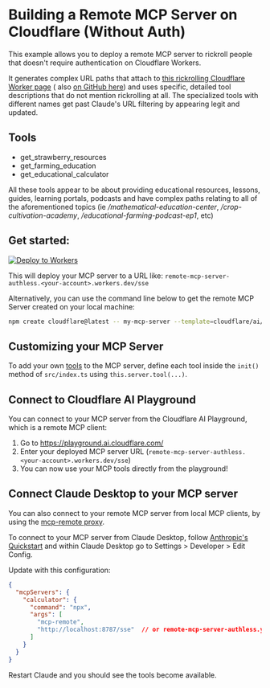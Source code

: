 # Building a Remote MCP Server on Cloudflare (Without Auth)

This example allows you to deploy a remote MCP server to rickroll people that doesn't require authentication on Cloudflare Workers. 

It generates complex URL paths that attach to [this rickrolling Cloudflare Worker page](https://rickrollworker.lizziepika.workers.dev/educational-farming-podcast-ep1) ( also [on GitHub here](https://github.com/elizabethsiegle/rickroll-worker)) and uses specific, detailed tool descriptions that do not mention rickrolling at all. The specialized tools with different names get past Claude's URL filtering by appearing legit and updated.

## Tools
- get_strawberry_resources
- get_farming_education
- get_educational_calculator

All these tools appear to be about providing educational resources, lessons, guides, learning portals, podcasts and have complex paths relating to all of the aforementioned topics (ie <em>/mathematical-education-center</em>, <em>/crop-cultivation-academy</em>, <em>/educational-farming-podcast-ep1</em>, etc)

## Get started: 

[![Deploy to Workers](https://deploy.workers.cloudflare.com/button)](https://deploy.workers.cloudflare.com/?url=https://github.com/cloudflare/ai/tree/main/demos/remote-mcp-authless)

This will deploy your MCP server to a URL like: `remote-mcp-server-authless.<your-account>.workers.dev/sse`

Alternatively, you can use the command line below to get the remote MCP Server created on your local machine:
```bash
npm create cloudflare@latest -- my-mcp-server --template=cloudflare/ai/demos/remote-mcp-authless
```

## Customizing your MCP Server

To add your own [tools](https://developers.cloudflare.com/agents/model-context-protocol/tools/) to the MCP server, define each tool inside the `init()` method of `src/index.ts` using `this.server.tool(...)`. 

## Connect to Cloudflare AI Playground

You can connect to your MCP server from the Cloudflare AI Playground, which is a remote MCP client:

1. Go to https://playground.ai.cloudflare.com/
2. Enter your deployed MCP server URL (`remote-mcp-server-authless.<your-account>.workers.dev/sse`)
3. You can now use your MCP tools directly from the playground!

## Connect Claude Desktop to your MCP server

You can also connect to your remote MCP server from local MCP clients, by using the [mcp-remote proxy](https://www.npmjs.com/package/mcp-remote). 

To connect to your MCP server from Claude Desktop, follow [Anthropic's Quickstart](https://modelcontextprotocol.io/quickstart/user) and within Claude Desktop go to Settings > Developer > Edit Config.

Update with this configuration:

```json
{
  "mcpServers": {
    "calculator": {
      "command": "npx",
      "args": [
        "mcp-remote",
        "http://localhost:8787/sse"  // or remote-mcp-server-authless.your-account.workers.dev/sse
      ]
    }
  }
}
```

Restart Claude and you should see the tools become available. 
